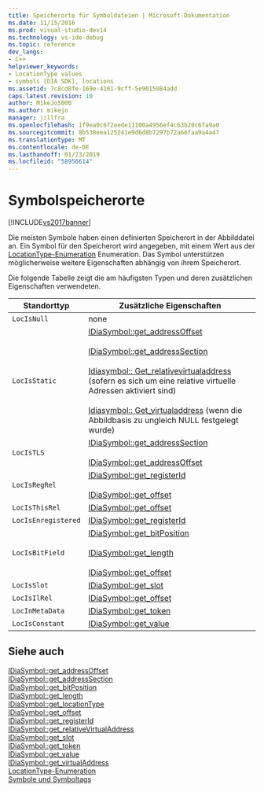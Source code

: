 ```yaml
---
title: Speicherorte für Symboldateien | Microsoft-Dokumentation
ms.date: 11/15/2016
ms.prod: visual-studio-dev14
ms.technology: vs-ide-debug
ms.topic: reference
dev_langs:
- C++
helpviewer_keywords:
- LocationType values
- symbols [DIA SDK], locations
ms.assetid: 7c8cd8fe-169e-4161-9cff-5e9015984add
caps.latest.revision: 10
author: MikeJo5000
ms.author: mikejo
manager: jillfra
ms.openlocfilehash: 1f9ea0c6f2eede11100a4956ef4c63b20c6fa9a0
ms.sourcegitcommit: 8b538eea125241e9d6d8b7297b72a66faa9a4a47
ms.translationtype: MT
ms.contentlocale: de-DE
ms.lasthandoff: 01/23/2019
ms.locfileid: "58956614"
---
```

# <a name="symbol-locations"></a>Symbolspeicherorte
[!INCLUDE[vs2017banner](../../includes/vs2017banner.md)]

Die meisten Symbole haben einen definierten Speicherort in der Abbilddatei an. Ein Symbol für den Speicherort wird angegeben, mit einem Wert aus der [LocationType-Enumeration](../../debugger/debug-interface-access/locationtype.md) Enumeration. Das Symbol unterstützen möglicherweise weitere Eigenschaften abhängig von ihrem Speicherort.  
  
 Die folgende Tabelle zeigt die am häufigsten Typen und deren zusätzlichen Eigenschaften verwendeten.  
  
|Standorttyp|Zusätzliche Eigenschaften|  
|-------------------|---------------------------|  
|`LocIsNull`|none|  
|`LocIsStatic`|[IDiaSymbol::get_addressOffset](../../debugger/debug-interface-access/idiasymbol-get-addressoffset.md)<br /><br /> [IDiaSymbol::get_addressSection](../../debugger/debug-interface-access/idiasymbol-get-addresssection.md)<br /><br /> [Idiasymbol:: Get_relativevirtualaddress](../../debugger/debug-interface-access/idiasymbol-get-relativevirtualaddress.md) (sofern es sich um eine relative virtuelle Adressen aktiviert sind)<br /><br /> [Idiasymbol:: Get_virtualaddress](../../debugger/debug-interface-access/idiasymbol-get-virtualaddress.md) (wenn die Abbildbasis zu ungleich NULL festgelegt wurde)|  
|`LocIsTLS`|[IDiaSymbol::get_addressSection](../../debugger/debug-interface-access/idiasymbol-get-addresssection.md)<br /><br /> [IDiaSymbol::get_addressOffset](../../debugger/debug-interface-access/idiasymbol-get-addressoffset.md)|  
|`LocIsRegRel`|[IDiaSymbol::get_registerId](../../debugger/debug-interface-access/idiasymbol-get-registerid.md)<br /><br /> [IDiaSymbol::get_offset](../../debugger/debug-interface-access/idiasymbol-get-offset.md)|  
|`LocIsThisRel`|[IDiaSymbol::get_offset](../../debugger/debug-interface-access/idiasymbol-get-offset.md)|  
|`LocIsEnregistered`|[IDiaSymbol::get_registerId](../../debugger/debug-interface-access/idiasymbol-get-registerid.md)|  
|`LocIsBitField`|[IDiaSymbol::get_bitPosition](../../debugger/debug-interface-access/idiasymbol-get-bitposition.md)<br /><br /> [IDiaSymbol::get_length](../../debugger/debug-interface-access/idiasymbol-get-length.md)<br /><br /> [IDiaSymbol::get_offset](../../debugger/debug-interface-access/idiasymbol-get-offset.md)|  
|`LocIsSlot`|[IDiaSymbol::get_slot](../../debugger/debug-interface-access/idiasymbol-get-slot.md)|  
|`LocIsIlRel`|[IDiaSymbol::get_offset](../../debugger/debug-interface-access/idiasymbol-get-offset.md)|  
|`LocInMetaData`|[IDiaSymbol::get_token](../../debugger/debug-interface-access/idiasymbol-get-token.md)|  
|`LocIsConstant`|[IDiaSymbol::get_value](../../debugger/debug-interface-access/idiasymbol-get-value.md)|  
  
## <a name="see-also"></a>Siehe auch  
 [IDiaSymbol::get_addressOffset](../../debugger/debug-interface-access/idiasymbol-get-addressoffset.md)   
 [IDiaSymbol::get_addressSection](../../debugger/debug-interface-access/idiasymbol-get-addresssection.md)   
 [IDiaSymbol::get_bitPosition](../../debugger/debug-interface-access/idiasymbol-get-bitposition.md)   
 [IDiaSymbol::get_length](../../debugger/debug-interface-access/idiasymbol-get-length.md)   
 [IDiaSymbol::get_locationType](../../debugger/debug-interface-access/idiasymbol-get-locationtype.md)   
 [IDiaSymbol::get_offset](../../debugger/debug-interface-access/idiasymbol-get-offset.md)   
 [IDiaSymbol::get_registerId](../../debugger/debug-interface-access/idiasymbol-get-registerid.md)   
 [IDiaSymbol::get_relativeVirtualAddress](../../debugger/debug-interface-access/idiasymbol-get-relativevirtualaddress.md)   
 [IDiaSymbol::get_slot](../../debugger/debug-interface-access/idiasymbol-get-slot.md)   
 [IDiaSymbol::get_token](../../debugger/debug-interface-access/idiasymbol-get-token.md)   
 [IDiaSymbol::get_value](../../debugger/debug-interface-access/idiasymbol-get-value.md)   
 [IDiaSymbol::get_virtualAddress](../../debugger/debug-interface-access/idiasymbol-get-virtualaddress.md)   
 [LocationType-Enumeration](../../debugger/debug-interface-access/locationtype.md)   
 [Symbole und Symboltags](../../debugger/debug-interface-access/symbols-and-symbol-tags.md)
